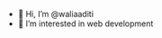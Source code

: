 - 👋 Hi, I’m @waliaaditi
- 👀 I’m interested in web development

<!---
waliaaditi/waliaaditi is a ✨ special ✨ repository because its `README.md` (this file) appears on your GitHub profile.
You can click the Preview link to take a look at your changes.
--->
